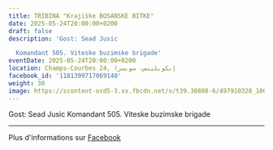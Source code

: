 ```yaml
---
title: TRIBINA "Krajiške BOSANSKE BITKE"
date: 2025-05-24T20:00:00+0200
draft: false
description: 'Gost: Sead Jusic

  Komandant 505. Viteske buzimske brigade'
eventDate: 2025-05-24T20:00:00+0200
location: Champs-Courbes 24, ‏إيكوبلينس‏، ‏سويسرا‏
facebook_id: '1181399717069140'
weight: 30
image: https://scontent-ord5-3.xx.fbcdn.net/v/t39.30808-6/497910328_1007825038144762_7375653666811415510_n.jpg?_nc_cat=110&ccb=1-7&_nc_sid=9e60e4&_nc_ohc=3s8cmnaiefwQ7kNvwEmi-W3&_nc_oc=AdmWAjOk5LWxnULXln5AgwO6xKYHC9AzfpAWpYJxhsxOkUGqRGgjRwNYEpghcOF1NtM&_nc_zt=23&_nc_ht=scontent-ord5-3.xx&edm=ABTKTjYEAAAA&_nc_gid=AJb7JvBWCWu4NKsg7gzsLg&oh=00_AfXByj2vUlKIi9ZvSrAdJqO0uTOEnj7rvqLm8d_sGocEUg&oe=68B2E32F
---
```


Gost: Sead Jusic
Komandant 505. Viteske buzimske brigade

---

Plus d'informations sur [Facebook](https://facebook.com/events/1181399717069140)